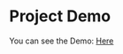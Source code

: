 # <a name="project-demo"></a>Project Demo
You can see the Demo: [Here](https://mynotteapp.netlify.app) 
